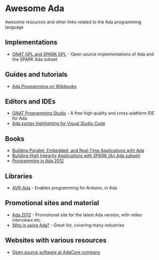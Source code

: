 # Awesome Ada
Awesome resources and other links related to the Ada programming language

## Implementations

- [GNAT GPL and SPARK GPL](http://libre.adacore.com/download/) - Open source implementations of Ada and the SPARK Ada subset

## Guides and tutorials

- [Ada Programming on Wikibooks](https://en.wikibooks.org/wiki/Ada_Programming)

## Editors and IDEs

- [GNAT Programming Studio](http://libre.adacore.com/tools/gps/) - A free high quality and cross-platform IDE for Ada
- [Ada syntax highlighting for Visual Studio Code](https://marketplace.visualstudio.com/items?itemName=AlessandroDelSole.ada)

## Books

- [Building Parallel, Embedded, and Real-Time Applications with Ada](http://a.co/cmK3Cby)
- [Building High Integrity Applications with SPARK (An Ada subset)](http://a.co/hBHjt3K)
- [Programming in Ada 2012 ](http://a.co/cVaNXQh)

## Libraries

- [AVR-Ada](http://playground.arduino.cc/Code/AVR-Ada) - Enables programming for Arduino, in Ada

## Promotional sites and material

- [Ada 2012](http://www.ada2012.org/) - Promotional site for the latest Ada version, with video interviews etc.
- [Who is using Ada?](https://www.seas.gwu.edu/~mfeldman/ada-project-summary.html) - Great list, covering many industries

## Websites with various resources

- [Open source software at AdaCore company](http://libre.adacore.com)
